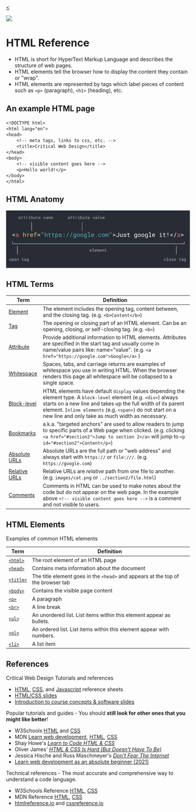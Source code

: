 
[<](../README.md)

<img src="../../assets/img/logos/logo-html5.png" width="400">

# HTML Reference

- HTML is short for HyperText Markup Language and describes the structure of web pages.
- HTML elements tell the browser how to display the content they contain or "wrap".
- HTML elements are represented by tags which label pieces of content such as `<p>` (paragraph), `<h1>` (heading), etc.



## An example HTML page
```
<!DOCTYPE html>
<html lang="en">
<head>
    <!-- meta tags, links to css, etc. -->
    <title>Critical Web Design</title>
</head>
<body>
    <!-- visible content goes here -->
    <p>Hello world!</p>
</body>
</html>
```


## HTML Anatomy


![HTML anatomy](../../assets/img/html-anatomy.png)



## HTML Terms

Term | Definition
--- | ---
[Element](https://www.w3schools.com/html/html_elements.asp) | The element includes the opening tag, content between, and the closing tag. (e.g. `<b>Content</b>`)
[Tag](https://www.w3schools.com/html/html_elements.asp) | The opening or closing part of an HTML element. Can be an opening, closing, or self-closing tag. (e.g. `<b>`)
[Attribute](https://www.w3schools.com/html/html_attributes.asp) | Provide additional information to HTML elements. Attributes are specified in the start tag and usually come in name/value pairs like: name="value". (e.g. `<a href="https://google.com">Google</a>` )
[Whitespace](https://www.w3schools.com/html/html_entities.asp) | Spaces, tabs, and carriage returns are examples of whitespace you use in writing HTML. When the browser renders this page all whitespace will be collapsed to a single space.
[Block-level](https://www.w3schools.com/html/html_blocks.asp) | HTML elements have default `display` values depending the element type. A `block-level` element (e.g. `<div>`) always starts on a new line and takes up the full width of its parent element. `Inline elements` (e.g. `<span>`) do not start on a new line and only take as much width as necessary.
[Bookmarks](https://www.w3schools.com/html/html_links.asp) | a.k.a. "targeted anchors" are used to allow readers to jump to specific parts of a Web page when clicked. (e.g. clicking `<a href="#section2">Jump to section 2</a>` will jump to `<p id="#section2">Content</p>`)
[Absolute URLs](https://www.w3schools.com/html/html_links.asp) | Absolute URLs are the full path or "web address" and always start with `https://` or `file:///`. (e.g. `https://google.com`)
[Relative URLs](https://www.w3schools.com/html/html_links.asp) | Relative URLs are *relative* path from one file to another. (e.g. `images/cat.png` or `../section2/file.html`)
[Comments](https://www.w3schools.com/html/html_comments.asp) | Comments in HTML can be used to make notes about the code but do not appear on the web page. In the example above `<!-- visible content goes here -->` is a comment and not visible to users.



## HTML Elements
Examples of common HTML elements

Term | Definition
--- | ---
[`<html>`](https://www.w3schools.com/html/html_intro.asp) | The root element of an HTML page
[`<head>`](https://www.w3schools.com/html/html_intro.asp) | Contains meta information about the document
[`<title>`](https://www.w3schools.com/html/html_intro.asp) | The title element goes in the `<head>` and appears at the top of the browser tab
[`<body>`](https://www.w3schools.com/html/html_intro.asp) | Contains the visible page content
[`<p>`](https://www.w3schools.com/html/html_paragraphs.asp) | A paragraph
[`<br>`](https://www.w3schools.com/html/html_paragraphs.asp) | A line break
[`<ul>`](https://www.w3schools.com/html/html_lists.asp) | An unordered list. List items within this element appear as bullets.
[`<ol>`](https://www.w3schools.com/html/html_lists.asp) | An ordered list. List items within this element appear with numbers.
[`<li>`](https://www.w3schools.com/html/html_lists.asp) | A list item



## References

Critical Web Design Tutorials and references

- [HTML](html.md), [CSS](css.md), and [Javascript](javascript.md) reference sheets
- [HTML/CSS slides](https://docs.google.com/presentation/d/1x5yJObVVAyUj2uUV3VKqxvY1L2ucPrwKDUFKmZ2elUw/edit?usp=sharing)
- [Introduction to course concepts & software slides](https://docs.google.com/presentation/d/1OVCMHMfB_0gYgTtv2iMK_aCktJtCSRp1aRvH3T1W0JU/edit?usp=sharing)

Popular tutorials and guides - You should **still look for other ones that you might like better**!

- W3Schools [HTML](https://www.w3schools.com/html/) and [CSS](https://www.w3schools.com/css/)
- MDN [Learn web development](https://developer.mozilla.org/en-US/docs/Learn), [HTML](https://developer.mozilla.org/en-US/docs/Web/HTML), [CSS](https://developer.mozilla.org/en-US/docs/Web/CSS)
- Shay Howe's *[Learn to Code HTML & CSS](https://learn.shayhowe.com/)*
- Oliver James' *[HTML & CSS Is Hard (But Doesn't Have To Be)](https://www.internetingishard.com/html-and-css/)*
- Jessica Hische and Russ Maschmeyer's *[Don't Fear The Internet](http://www.dontfeartheinternet.com/)*
- [Learn web development as an absolute beginner (2021)](https://coder-coder.com/learn-web-development/)

Technical references - The most accurate and comprehensive way to understand a code language.

- W3Schools Reference [HTML](https://www.w3schools.com/tags/default.asp), [CSS](https://www.w3schools.com/cssref/default.asp)
- MDN Reference [HTML](https://developer.mozilla.org/en-US/docs/Web/HTML/Reference), [CSS](https://developer.mozilla.org/en-US/docs/Web/CSS/Reference)
- [htmlreference.io](https://htmlreference.io/) and [cssreference.io](https://cssreference.io/)
